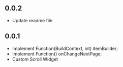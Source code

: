 ## 0.0.2
- Update readme file

## 0.0.1

- Implement Function(BuildContext, int) itemBuilder;
- Implement Function() onChangeNextPage;
- Custom Scroll Widget